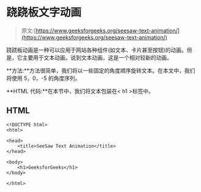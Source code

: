 # 跷跷板文字动画

> 原文:[https://www.geeksforgeeks.org/seesaw-text-animation/](https://www.geeksforgeeks.org/seesaw-text-animation/)

跷跷板动画是一种可以应用于网站各种组件(如文本、卡片甚至按钮)的动画。但是，它主要用于文本动画。说到文本动画，这是一个相对较新的动画。

**方法:**方法很简单，我们将以一些固定的角度顺序旋转文本。在本文中，我们将使用 5，0，-5 的角度序列。

**HTML 代码:**在本节中，我们将文本包装在< h1 >标签中。

## HTML

```htmlhtml
<!DOCTYPE html>
<html>

<head>
    <title>SeeSaw Text Animation</title>
</head>

<body>
    <h1>GeeksforGeeks</h1>
</body>

</html>
```